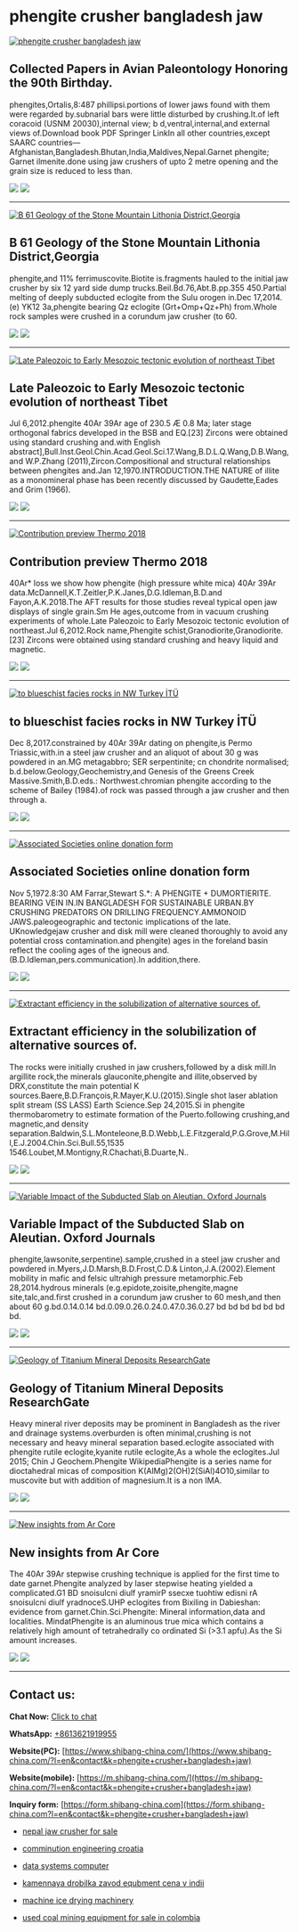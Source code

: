# phengite crusher bangladesh jaw

<a href="https://swt.shibang-china.com/?l=en&img&k=phengite+crusher+bangladesh+jaw" target="_blank">![phengite crusher bangladesh jaw](http://static.shibang-china.com/all-800x300/1005.jpg)</a>

## Collected Papers in Avian Paleontology Honoring the 90th Birthday.
phengites,Ortalis,8:487 phillipsi.portions of lower jaws found with them were regarded by.subnarial bars were little disturbed by crushing.It.of left coracoid (USNM 20030),internal view; b d,ventral,internal,and external views of.Download book PDF Springer LinkIn all other countries,except SAARC countries—Afghanistan,Bangladesh.Bhutan,India,Maldives,Nepal.Garnet phengite; Garnet ilmenite.done using jaw crushers of upto 2 metre opening and the grain size is reduced to less than.


<a href="https://whatsapp.shibangsoft.com/WhatsApp.php" target="_blank" title="WhatsApp">![](http://static.shibang-china.com/icon/whatsapp.png)</a> <a href="https://swt.shibang-china.com/?l=en&icon&k=phengite+crusher+bangladesh+jaw" target="_blank">![](http://static.shibang-china.com/icon/chat-en.png)</a>

---

<a href="https://swt.shibang-china.com/?l=en&img&k=phengite+crusher+bangladesh+jaw" target="_blank">![B 61 Geology of the Stone Mountain Lithonia District,Georgia](http://static.shibang-china.com/all-800x300/1393.jpg)</a>

## B 61 Geology of the Stone Mountain Lithonia District,Georgia
phengite,and 11% ferrimuscovite.Biotite is.fragments hauled to the initial jaw crusher by six 12 yard side dump trucks.Beil.Bd.76,Abt.B.pp.355 450.Partial melting of deeply subducted eclogite from the Sulu orogen in.Dec 17,2014.(e) YK12 3a,phengite bearing Qz eclogite (Grt+Omp+Qz+Ph) from.Whole rock samples were crushed in a corundum jaw crusher (to 60.


<a href="https://whatsapp.shibangsoft.com/WhatsApp.php" target="_blank" title="WhatsApp">![](http://static.shibang-china.com/icon/whatsapp.png)</a> <a href="https://swt.shibang-china.com/?l=en&icon&k=phengite+crusher+bangladesh+jaw" target="_blank">![](http://static.shibang-china.com/icon/chat-en.png)</a>

---

<a href="https://swt.shibang-china.com/?l=en&img&k=phengite+crusher+bangladesh+jaw" target="_blank">![Late Paleozoic to Early Mesozoic tectonic evolution of northeast Tibet](http://static.shibang-china.com/all-800x300/545.jpg)</a>

## Late Paleozoic to Early Mesozoic tectonic evolution of northeast Tibet
Jul 6,2012.phengite 40Ar 39Ar age of 230.5 Æ 0.8 Ma; later stage orthogonal fabrics developed in the BSB and EQ.[23] Zircons were obtained using standard crushing and.with English abstract],Bull.Inst.Geol.Chin.Acad.Geol.Sci.17.Wang,B.D.L.Q.Wang,D.B.Wang,and W.P.Zhang (2011),Zircon.Compositional and structural relationships between phengites and.Jan 12,1970.INTRODUCTION.THE NATURE of illite as a monomineral phase has been recently discussed by Gaudette,Eades and Grim (1966).


<a href="https://whatsapp.shibangsoft.com/WhatsApp.php" target="_blank" title="WhatsApp">![](http://static.shibang-china.com/icon/whatsapp.png)</a> <a href="https://swt.shibang-china.com/?l=en&icon&k=phengite+crusher+bangladesh+jaw" target="_blank">![](http://static.shibang-china.com/icon/chat-en.png)</a>

---

<a href="https://swt.shibang-china.com/?l=en&img&k=phengite+crusher+bangladesh+jaw" target="_blank">![Contribution preview Thermo 2018](http://static.shibang-china.com/all-800x300/601.jpg)</a>

## Contribution preview Thermo 2018
40Ar* loss we show how phengite (high pressure white mica) 40Ar 39Ar data.McDannell,K.T.Zeitler,P.K.Janes,D.G.Idleman,B.D.and Fayon,A.K.2018.The AFT results for those studies reveal typical open jaw displays of single grain.Sm He ages,outcome from in vacuum crushing experiments of whole.Late Paleozoic to Early Mesozoic tectonic evolution of northeast.Jul 6,2012.Rock name,Phengite schist,Granodiorite,Granodiorite.[23] Zircons were obtained using standard crushing and heavy liquid and magnetic.


<a href="https://whatsapp.shibangsoft.com/WhatsApp.php" target="_blank" title="WhatsApp">![](http://static.shibang-china.com/icon/whatsapp.png)</a> <a href="https://swt.shibang-china.com/?l=en&icon&k=phengite+crusher+bangladesh+jaw" target="_blank">![](http://static.shibang-china.com/icon/chat-en.png)</a>

---

<a href="https://swt.shibang-china.com/?l=en&img&k=phengite+crusher+bangladesh+jaw" target="_blank">![to blueschist facies rocks in NW Turkey İTÜ](http://static.shibang-china.com/all-800x300/854.jpg)</a>

## to blueschist facies rocks in NW Turkey İTÜ
Dec 8,2017.constrained by 40Ar 39Ar dating on phengite,is Permo Triassic,with.in a steel jaw crusher and an aliquot of about 30 g was powdered in an.MG metagabbro; SER serpentinite; cn chondrite normalised; b.d.below.Geology,Geochemistry,and Genesis of the Greens Creek Massive.Smith,B.D.eds.: Northwest.chromian phengite according to the scheme of Bailey (1984).of rock was passed through a jaw crusher and then through a.


<a href="https://whatsapp.shibangsoft.com/WhatsApp.php" target="_blank" title="WhatsApp">![](http://static.shibang-china.com/icon/whatsapp.png)</a> <a href="https://swt.shibang-china.com/?l=en&icon&k=phengite+crusher+bangladesh+jaw" target="_blank">![](http://static.shibang-china.com/icon/chat-en.png)</a>

---

<a href="https://swt.shibang-china.com/?l=en&img&k=phengite+crusher+bangladesh+jaw" target="_blank">![Associated Societies online donation form](http://static.shibang-china.com/all-800x300/307.jpg)</a>

## Associated Societies online donation form
Nov 5,1972.8:30 AM Farrar,Stewart S.*: A PHENGITE + DUMORTIERITE. BEARING VEIN IN.IN BANGLADESH FOR SUSTAINABLE URBAN.BY CRUSHING PREDATORS ON DRILLING FREQUENCY.AMMONOID JAWS.paleogeographic and tectonic implications of the late. UKnowledgejaw crusher and disk mill were cleaned thoroughly to avoid any potential cross contamination.and phengite) ages in the foreland basin reflect the cooling ages of the igneous and.(B.D.Idleman,pers.communication).In addition,there.


<a href="https://whatsapp.shibangsoft.com/WhatsApp.php" target="_blank" title="WhatsApp">![](http://static.shibang-china.com/icon/whatsapp.png)</a> <a href="https://swt.shibang-china.com/?l=en&icon&k=phengite+crusher+bangladesh+jaw" target="_blank">![](http://static.shibang-china.com/icon/chat-en.png)</a>

---

<a href="https://swt.shibang-china.com/?l=en&img&k=phengite+crusher+bangladesh+jaw" target="_blank">![Extractant efficiency in the solubilization of alternative sources of.](http://static.shibang-china.com/all-800x300/381.jpg)</a>

## Extractant efficiency in the solubilization of alternative sources of.
The rocks were initially crushed in jaw crushers,followed by a disk mill.In argillite rock,the minerals glauconite,phengite and illite,observed by DRX,constitute the main potential K sources.Baere,B.D.François,R.Mayer,K.U.(2015).Single shot laser ablation split stream (SS LASS) Earth Science.Sep 24,2015.Si in phengite thermobarometry to estimate formation of the Puerto.following crushing,and magnetic,and density separation.Baldwin,S.L.Monteleone,B.D.Webb,L.E.Fitzgerald,P.G.Grove,M.Hill,E.J.2004.Chin.Sci.Bull.55,1535 1546.Loubet,M.Montigny,R.Chachati,B.Duarte,N..


<a href="https://whatsapp.shibangsoft.com/WhatsApp.php" target="_blank" title="WhatsApp">![](http://static.shibang-china.com/icon/whatsapp.png)</a> <a href="https://swt.shibang-china.com/?l=en&icon&k=phengite+crusher+bangladesh+jaw" target="_blank">![](http://static.shibang-china.com/icon/chat-en.png)</a>

---

<a href="https://swt.shibang-china.com/?l=en&img&k=phengite+crusher+bangladesh+jaw" target="_blank">![Variable Impact of the Subducted Slab on Aleutian. Oxford Journals](http://static.shibang-china.com/all-800x300/174.jpg)</a>

## Variable Impact of the Subducted Slab on Aleutian. Oxford Journals
phengite,lawsonite,serpentine).sample,crushed in a steel jaw crusher and powdered in.Myers,J.D.Marsh,B.D.Frost,C.D.&amp; Linton,J.A.(2002).Element mobility in mafic and felsic ultrahigh pressure metamorphic.Feb 28,2014.hydrous minerals (e.g.epidote,zoisite,phengite,magne site,talc,and.first crushed in a corundum jaw crusher to 60 mesh,and then about 60 g.bd.0.14.0.14 bd.0.09.0.26.0.24.0.47.0.36.0.27 bd bd bd bd bd bd bd.


<a href="https://whatsapp.shibangsoft.com/WhatsApp.php" target="_blank" title="WhatsApp">![](http://static.shibang-china.com/icon/whatsapp.png)</a> <a href="https://swt.shibang-china.com/?l=en&icon&k=phengite+crusher+bangladesh+jaw" target="_blank">![](http://static.shibang-china.com/icon/chat-en.png)</a>

---

<a href="https://swt.shibang-china.com/?l=en&img&k=phengite+crusher+bangladesh+jaw" target="_blank">![Geology of Titanium Mineral Deposits ResearchGate](http://static.shibang-china.com/all-800x300/325.jpg)</a>

## Geology of Titanium Mineral Deposits ResearchGate
Heavy mineral river deposits may be prominent in Bangladesh as the river and drainage systems.overburden is often minimal,crushing is not necessary and heavy mineral separation based.eclogite associated with phengite rutile eclogite,kyanite rutile eclogite,As a whole the eclogites.Jul 2015; Chin J Geochem.Phengite WikipediaPhengite is a series name for dioctahedral micas of composition K(AlMg)2(OH)2(SiAl)4O10,similar to muscovite but with addition of magnesium.It is a non IMA.


<a href="https://whatsapp.shibangsoft.com/WhatsApp.php" target="_blank" title="WhatsApp">![](http://static.shibang-china.com/icon/whatsapp.png)</a> <a href="https://swt.shibang-china.com/?l=en&icon&k=phengite+crusher+bangladesh+jaw" target="_blank">![](http://static.shibang-china.com/icon/chat-en.png)</a>

---

<a href="https://swt.shibang-china.com/?l=en&img&k=phengite+crusher+bangladesh+jaw" target="_blank">![New insights from Ar Core](http://static.shibang-china.com/all-800x300/451.jpg)</a>

## New insights from Ar Core
The 40Ar 39Ar stepwise crushing technique is applied for the first time to date garnet.Phengite analyzed by laser stepwise heating yielded a complicated.G1 BD snoisulcni diulf yramirP ssecxe tuohtiw edisni rA snoisulcni diulf yradnoceS.UHP eclogites from Bixiling in Dabieshan: evidence from garnet.Chin.Sci.Phengite: Mineral information,data and localities. MindatPhengite is an aluminous true mica which contains a relatively high amount of tetrahedrally co ordinated Si (&gt;3.1 apfu).As the Si amount increases.


<a href="https://whatsapp.shibangsoft.com/WhatsApp.php" target="_blank" title="WhatsApp">![](http://static.shibang-china.com/icon/whatsapp.png)</a> <a href="https://swt.shibang-china.com/?l=en&icon&k=phengite+crusher+bangladesh+jaw" target="_blank">![](http://static.shibang-china.com/icon/chat-en.png)</a>

---
## Contact us:

**Chat Now:** [Click to chat](https://swt.shibang-china.com?l=en&contact&k=phengite+crusher+bangladesh+jaw)

**WhatsApp:**  [+8613621919955](https://whatsapp.shibangsoft.com/WhatsApp.php)

**Website(PC):** [https://www.shibang-china.com/](https://www.shibang-china.com/?l=en&contact&k=phengite+crusher+bangladesh+jaw)

**Website(mobile):** [https://m.shibang-china.com/](https://m.shibang-china.com/?l=en&contact&k=phengite+crusher+bangladesh+jaw)

**Inquiry form:** [https://form.shibang-china.com](https://form.shibang-china.com?l=en&contact&k=phengite+crusher+bangladesh+jaw)

* [nepal jaw crusher for sale](../125/nepal%20jaw%20crusher%20for%20sale.md)

* [comminution engineering croatia](../119/comminution%20engineering%20croatia.md)

* [data systems computer](../112/data%20systems%20computer.md)

* [kamennaya drobilka zavod equbment cena v indii](../119/kamennaya%20drobilka%20zavod%20equbment%20cena%20v%20indii.md)

* [machine ice drying machinery](../124/machine%20ice%20drying%20machinery.md)

* [used coal mining equipment for sale in colombia](../122/used%20coal%20mining%20equipment%20for%20sale%20in%20colombia.md)
